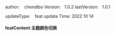 
author:     &nbsp;&nbsp;  chendibo
Version:      &nbsp;&nbsp;1.0.2
lastVersion:  &nbsp;&nbsp;1.0.1

updateType:   &nbsp;&nbsp; feat
update Time:  2022 10 14

#### featContent   主题颜色切换

